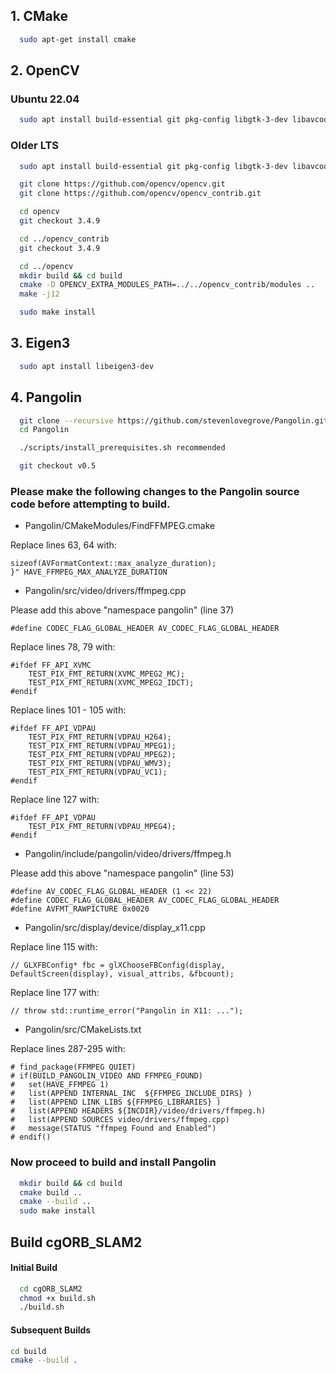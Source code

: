 ## 1. CMake

```bash
  sudo apt-get install cmake
```

## 2. OpenCV

### Ubuntu 22.04

```bash
  sudo apt install build-essential git pkg-config libgtk-3-dev libavcodec-dev libavformat-dev libswscale-dev libv4l-dev libxvidcore-dev libx264-dev libjpeg-dev libpng-dev libtiff-dev gfortran openexr libatlas-base-dev python3-dev python3-numpy libtbb2 libtbb-dev libdc1394-dev
```

### Older LTS

```bash
  sudo apt install build-essential git pkg-config libgtk-3-dev libavcodec-dev libavformat-dev libswscale-dev libv4l-dev libxvidcore-dev libx264-dev libjpeg-dev libpng-dev libtiff-dev gfortran openexr libatlas-base-dev python3-dev python3-numpy libtbb2 libtbb-dev libdc1394-22-dev
```

```bash
  git clone https://github.com/opencv/opencv.git
  git clone https://github.com/opencv/opencv_contrib.git
```

```bash
  cd opencv
  git checkout 3.4.9

  cd ../opencv_contrib
  git checkout 3.4.9

  cd ../opencv
  mkdir build && cd build
  cmake -D OPENCV_EXTRA_MODULES_PATH=../../opencv_contrib/modules ..
  make -j12

  sudo make install
```

## 3. Eigen3

```bash
  sudo apt install libeigen3-dev
```

## 4. Pangolin

```bash
  git clone --recursive https://github.com/stevenlovegrove/Pangolin.git
  cd Pangolin

  ./scripts/install_prerequisites.sh recommended

  git checkout v0.5
```

### Please make the following changes to the Pangolin source code before attempting to build.

- Pangolin/CMakeModules/FindFFMPEG.cmake

Replace lines 63, 64 with:

```code
sizeof(AVFormatContext::max_analyze_duration);
}" HAVE_FFMPEG_MAX_ANALYZE_DURATION
```

- Pangolin/src/video/drivers/ffmpeg.cpp

Please add this above "namespace pangolin" (line 37)

```code
#define CODEC_FLAG_GLOBAL_HEADER AV_CODEC_FLAG_GLOBAL_HEADER
```

Replace lines 78, 79 with:

```code
#ifdef FF_API_XVMC
	TEST_PIX_FMT_RETURN(XVMC_MPEG2_MC);
	TEST_PIX_FMT_RETURN(XVMC_MPEG2_IDCT);
#endif
```

Replace lines 101 - 105 with:

```code
#ifdef FF_API_VDPAU
	TEST_PIX_FMT_RETURN(VDPAU_H264);
	TEST_PIX_FMT_RETURN(VDPAU_MPEG1);
	TEST_PIX_FMT_RETURN(VDPAU_MPEG2);
	TEST_PIX_FMT_RETURN(VDPAU_WMV3);
	TEST_PIX_FMT_RETURN(VDPAU_VC1);
#endif
```

Replace line 127 with:

```code
#ifdef FF_API_VDPAU
	TEST_PIX_FMT_RETURN(VDPAU_MPEG4);
#endif
```

- Pangolin/include/pangolin/video/drivers/ffmpeg.h

Please add this above "namespace pangolin" (line 53)

```code
#define AV_CODEC_FLAG_GLOBAL_HEADER (1 << 22)
#define CODEC_FLAG_GLOBAL_HEADER AV_CODEC_FLAG_GLOBAL_HEADER
#define AVFMT_RAWPICTURE 0x0020
```

- Pangolin/src/display/device/display_x11.cpp

Replace line 115 with:

```code
// GLXFBConfig* fbc = glXChooseFBConfig(display, DefaultScreen(display), visual_attribs, &fbcount);
```

Replace line 177 with:

```code
// throw std::runtime_error("Pangolin in X11: ...");

```

- Pangolin/src/CMakeLists.txt

Replace lines 287-295 with:

```code
# find_package(FFMPEG QUIET)
# if(BUILD_PANGOLIN_VIDEO AND FFMPEG_FOUND)
#   set(HAVE_FFMPEG 1)
#   list(APPEND INTERNAL_INC  ${FFMPEG_INCLUDE_DIRS} )
#   list(APPEND LINK_LIBS ${FFMPEG_LIBRARIES} )
#   list(APPEND HEADERS ${INCDIR}/video/drivers/ffmpeg.h)
#   list(APPEND SOURCES video/drivers/ffmpeg.cpp)
#   message(STATUS "ffmpeg Found and Enabled")
# endif()
```

### Now proceed to build and install Pangolin

```bash
  mkdir build && cd build
  cmake build ..
  cmake --build ..
  sudo make install
```

## Build cgORB_SLAM2

#### Initial Build

```bash
  cd cgORB_SLAM2
  chmod +x build.sh
  ./build.sh
```

#### Subsequent Builds

```bash
cd build
cmake --build .
```
